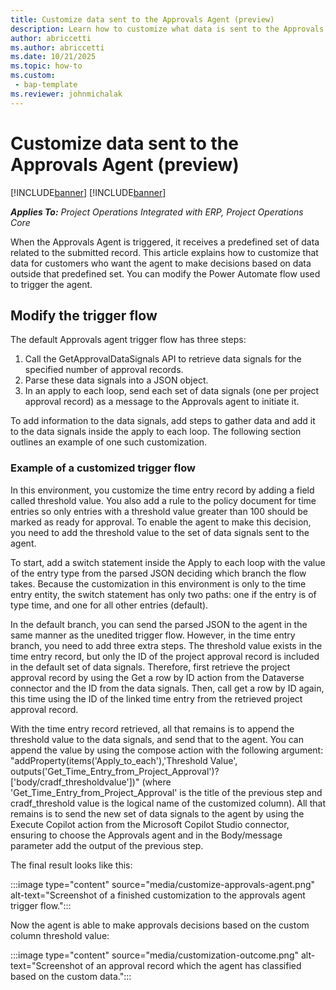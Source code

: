 ```yaml
---
title: Customize data sent to the Approvals Agent (preview)
description: Learn how to customize what data is sent to the Approvals agent. 
author: abriccetti
ms.author: abriccetti
ms.date: 10/21/2025
ms.topic: how-to
ms.custom: 
 - bap-template
ms.reviewer: johnmichalak
---
```


# Customize data sent to the Approvals Agent (preview)

[!INCLUDE[banner](../includes/banner.md)]
[!INCLUDE[banner](../includes/preview-note.md)]

_**Applies To:** Project Operations Integrated with ERP, Project Operations Core_

When the Approvals Agent is triggered, it receives a predefined set of data related to the submitted record. This article explains how to customize that data for customers who want the agent to make decisions based on data outside that predefined set. You can modify the Power Automate flow used to trigger the agent.

## Modify the trigger flow

The default Approvals agent trigger flow has three steps:

1. Call the GetApprovalDataSignals API to retrieve data signals for the specified number of approval records.
1. Parse these data signals into a JSON object.
1. In an apply to each loop, send each set of data signals (one per project approval record) as a message to the Approvals agent to initiate it.

To add information to the data signals, add steps to gather data and add it to the data signals inside the apply to each loop. The following section outlines an example of one such customization.

### Example of a customized trigger flow

In this environment, you customize the time entry record by adding a field called threshold value. You also add a rule to the policy document for time entries so only entries with a threshold value greater than 100 should be marked as ready for approval. To enable the agent to make this decision, you need to add the threshold value to the set of data signals sent to the agent.

To start, add a switch statement inside the Apply to each loop with the value of the entry type from the parsed JSON deciding which branch the flow takes. Because the customization in this environment is only to the time entry entity, the switch statement has only two paths: one if the entry is of type time, and one for all other entries (default). 

In the default branch, you can send the parsed JSON to the agent in the same manner as the unedited trigger flow. However, in the time entry branch, you need to add three extra steps. The threshold value exists in the time entry record, but only the ID of the project approval record is included in the default set of data signals. Therefore, first retrieve the project approval record by using the Get a row by ID action from the Dataverse connector and the ID from the data signals. Then, call get a row by ID again, this time using the ID of the linked time entry from the retrieved project approval record.

With the time entry record retrieved, all that remains is to append the threshold value to the data signals, and send that to the agent. You can append the value by using the compose action with the following argument: "addProperty(items('Apply_to_each'),'Threshold Value', outputs('Get_Time_Entry_from_Project_Approval')?['body/cradf_thresholdvalue'])" (where 'Get_Time_Entry_from_Project_Approval' is the title of the previous step and cradf_threshold value is the logical name of the customized column). All that remains is to send the new set of data signals to the agent by using the Execute Copilot action from the Microsoft Copilot Studio connector, ensuring to choose the Approvals agent and in the Body/message parameter add the output of the previous step.

The final result looks like this:

:::image type="content" source="media/customize-approvals-agent.png" alt-text="Screenshot of a finished customization to the approvals agent trigger flow.":::

Now the agent is able to make approvals decisions based on the custom column threshold value:

:::image type="content" source="media/customization-outcome.png" alt-text="Screenshot of an approval record which the agent has classified based on the custom data.":::
